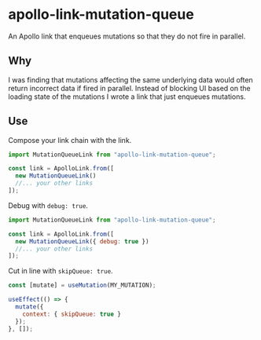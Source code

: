 # apollo-link-mutation-queue

An Apollo link that enqueues mutations so that they do not fire in parallel.

## Why

I was finding that mutations affecting the same underlying data would often
return incorrect data if fired in parallel. Instead of blocking UI based on the
loading state of the mutations I wrote a link that just enqueues mutations.

## Use

Compose your link chain with the link.

```js
import MutationQueueLink from "apollo-link-mutation-queue";

const link = ApolloLink.from([
  new MutationQueueLink()
  //... your other links
]);
```

Debug with `debug: true`.

```js
import MutationQueueLink from "apollo-link-mutation-queue";

const link = ApolloLink.from([
  new MutationQueueLink({ debug: true })
  //... your other links
]);
```

Cut in line with `skipQueue: true`.

```js
const [mutate] = useMutation(MY_MUTATION);

useEffect(() => {
  mutate({
    context: { skipQueue: true }
  });
}, []);
```
